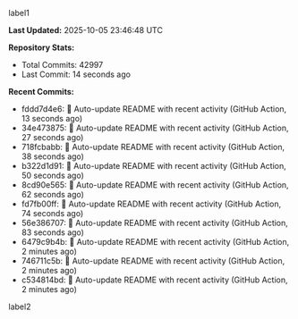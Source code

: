 
label1 
<!-- ACTIVITY_START -->
**Last Updated:** 2025-10-05 23:46:48 UTC

**Repository Stats:**
- Total Commits: 42997
- Last Commit: 14 seconds ago

**Recent Commits:**
- fddd7d4e6: 🤖 Auto-update README with recent activity (GitHub Action, 13 seconds ago)
- 34e473875: 🤖 Auto-update README with recent activity (GitHub Action, 27 seconds ago)
- 718fcbabb: 🤖 Auto-update README with recent activity (GitHub Action, 38 seconds ago)
- b322d1d91: 🤖 Auto-update README with recent activity (GitHub Action, 50 seconds ago)
- 8cd90e565: 🤖 Auto-update README with recent activity (GitHub Action, 62 seconds ago)
- fd7fb00ff: 🤖 Auto-update README with recent activity (GitHub Action, 74 seconds ago)
- 56e386707: 🤖 Auto-update README with recent activity (GitHub Action, 83 seconds ago)
- 6479c9b4b: 🤖 Auto-update README with recent activity (GitHub Action, 2 minutes ago)
- 746711c5b: 🤖 Auto-update README with recent activity (GitHub Action, 2 minutes ago)
- c534814bd: 🤖 Auto-update README with recent activity (GitHub Action, 2 minutes ago)
<!-- ACTIVITY_END -->

label2
